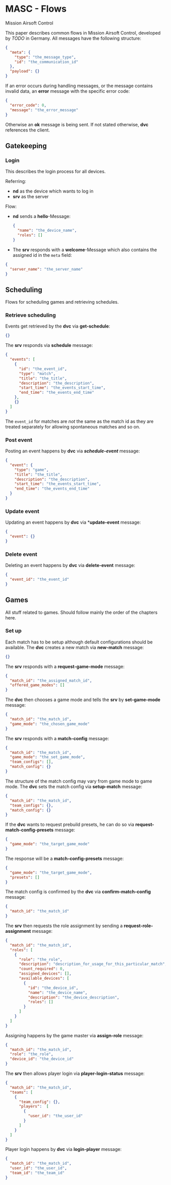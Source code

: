 # MASC - Flows

Mission Airsoft Control

This paper describes common flows in Mission Airsoft Control, developed by _TODO_ in Germany.
All messages have the following structure:
```json
{
  "meta": {
    "type": "the_message_type",
    "id": "the_communication_id"
  },
  "payload": {}
}
```
If an error occurs during handling messages, or the message contains invalid data, an **error** message with the specific error code:
```json
{
  "error_code": 0,
  "message": "the_error_message"
}
``` 
Otherwise an **ok** message is being sent.
If not stated otherwise, **dvc** references the client.

## Gatekeeping
### Login

This describes the login process for all devices.

Referring:

- **nd** as the device which wants to log in
- **srv** as the server

Flow:

- **nd** sends a **hello**-Message:

  ```json
  {
    "name": "the_device_name",
    "roles": []
  }
  ```
- The **srv** responds with a **welcome**-Message which also contains the assigned id in the ```meta``` field:
```json
{
  "server_name": "the_server_name"
}
```

## Scheduling
Flows for scheduling games and retrieving schedules.
### Retrieve scheduling
Events get retrieved by the **dvc** via **get-schedule**:
```json
{}
```
The **srv** responds via **schedule** message:
```json
{
  "events": [
    {
      "id": "the_event_id",
      "type": "match",
      "title": "the_title",
      "description": "the_description",
      "start_time": "the_events_start_time",
      "end_time": "the_events_end_time"
    },
    {}
  ]
}
```
The ```event_id``` for matches are _not_ the same as the match id as they are treated separately for allowing spontaneous matches and so on.
### Post event
Posting an event happens by **dvc** via ***schedule-event*** message:
```json
{
  "event": {
    "type": "game",
    "title": "the_title",
    "description": "the_description",
    "start_time": "the_events_start_time",
    "end_time": "the_events_end_time"
  }
}
```
### Update event
Updating an event happens by **dvc** via ***update-event** message:
```json
{
  "event": {}
}
```
### Delete event
Deleting an event happens by **dvc** via **delete-event** message:
```json
{
  "event_id": "the_event_id"
}
```
## Games
All stuff related to games. Should follow mainly the order of the chapters here.
### Set up
Each match has to be setup although default configurations should be available.
The **dvc** creates a new match via **new-match** message:
```json
{}
```
The **srv** responds with a **request-game-mode** message:
```json
{
  "match_id": "the_assigned_match_id",
  "offered_game_modes": []
}
```
The **dvc** then chooses a game mode and tells the **srv** by **set-game-mode** message:
```json
{
  "match_id": "the_match_id",
  "game_mode": "the_chosen_game_mode"
}
```
The **srv** responds with a **match-config** message:
```json
{
  "match_id": "the_match_id",
  "game_mode": "the_set_game_mode",
  "team_configs": [],
  "match_config": {}
}
```
The structure of the match config may vary from game mode to game mode.
The **dvc** sets the match config via **setup-match** message:
```json
{
  "match_id": "the_match_id",
  "team_configs": {},
  "match_config": {}
}
```
If the **dvc** wants to request prebuild presets, he can do so via **request-match-config-presets** message:
```json
{
  "game_mode": "the_target_game_mode"
}
```
The response will be a **match-config-presets** message:
```json
{
  "game_mode": "the_target_game_mode",
  "presets": []
}
```
The match config is confirmed by the **dvc** via **confirm-match-config** message:
```json
{
  "match_id": "the_match_id"
}
```
The **srv** then requests the role assignment by sending a **request-role-assignment** message:
```json
{
  "match_id": "the_match_id",
  "roles": [
    {
      "role": "the_role",
      "description": "description_for_usage_for_this_particular_match",
      "count_required": 0,
      "assigned_devices": [],
      "available_devices": [
        {
          "id": "the_device_id",
          "name": "the_device_name",
          "description": "the_device_description",
          "roles": []
        }
      ]
    }
  ]
}
```
Assigning happens by the game master via **assign-role** message:
```json
{
  "match_id": "the_match_id",
  "role": "the_role",
  "device_id": "the_device_id"
}
```
The **srv** then allows player login via **player-login-status** message:
```json
{
  "match_id": "the_match_id",
  "teams": [
    {
      "team_config": {},
      "players":  [
        {
          "user_id": "the_user_id"
        }
      ] 
    }
  ]
}
```
Player login happens by **dvc** via **login-player** message:
```json
{
  "match_id": "the_match_id",
  "user_id": "the_user_id",
  "team_id": "the_team_id"
}
```